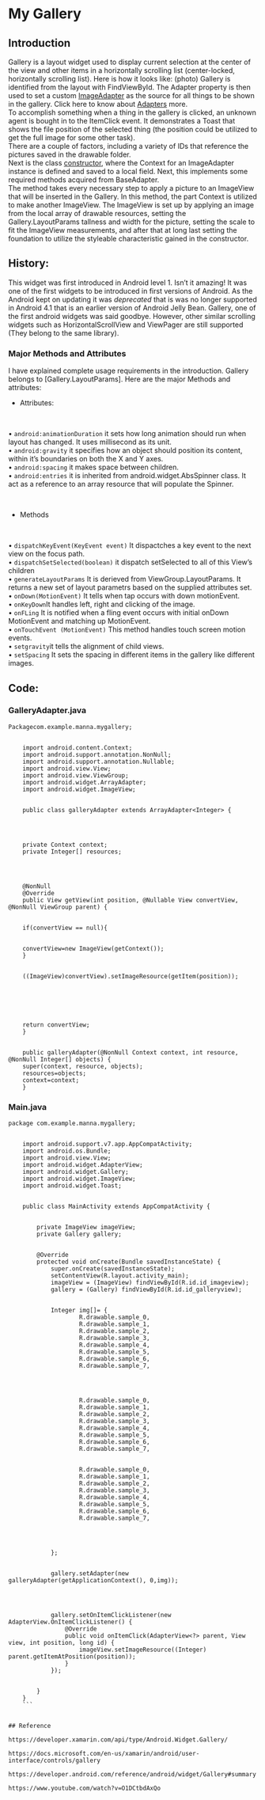 # My Gallery
## Introduction
Gallery is a layout widget used to display current selection at the center of the view and other items in a horizontally scrolling list (center-locked, horizontally scrolling list). Here is how it looks like:
(photo)
 Gallery is identified from the layout with FindViewById. The Adapter property is then used to set a custom [ImageAdapter]( https://alvinalexander.com/java/jwarehouse/apps-for-android/Panoramio/src/com/google/android/panoramio/ImageAdapter.java.shtml) as the source for all things to be shown in the gallery. Click here to know about [Adapters]( https://developer.android.com/reference/android/widget/Adapter) more.<br>
To accomplish something when a thing in the gallery is clicked, an unknown agent is bought in to the ItemClick event. It demonstrates a Toast that shows the file position of the selected thing (the position could be utilized to get the full image for some other task). <br>
There are a couple of factors, including a variety of IDs that reference the pictures saved in the drawable folder.<br>
Next is the class [constructor]( https://developer.android.com/reference/java/lang/reflect/Constructor), where the Context for an ImageAdapter instance is defined and saved to a local field. Next, this implements some required methods acquired from BaseAdapter. <br>
The method takes every necessary step to apply a picture to an ImageView that will be inserted in the Gallery. In this method, the part Context is utilized to make another ImageView. The ImageView is set up by applying an image from the local array of drawable resources, setting the Gallery.LayoutParams tallness and width for the picture, setting the scale to fit the ImageView measurements, and after that at long last setting the foundation to utilize the styleable characteristic gained in the constructor. <br>

## History:
This widget was first introduced in Android level 1. Isn’t it amazing! It was one of the first widgets to be introduced in first versions of Android. As the Android kept on updating it was *deprecated* that is was no longer supported in Android 4.1 that is an earlier version of Android Jelly Bean. Gallery, one of the first android widgets was said goodbye. However, other similar scrolling widgets such as HorizontalScrollView and ViewPager are still supported (They belong to the same library). <br>

### Major Methods and Attributes 
I have explained complete usage requirements in the introduction. Gallery belongs to [Gallery.LayoutParams]. Here are the major Methods and attributes:<br>

* Attributes:
<br>

•	```android:animationDuration``` it sets how long animation should run when layout has changed. It uses millisecond as its unit.<br>
•	``` android:gravity ``` it specifies how an object should position its content, within it’s boundaries on both the X and Y axes.<br>
•	``` android:spacing ``` it makes space between children.<br>
•	``` android:entries ``` it is inherited from android.widget.AbsSpinner class. It act as a reference to an array resource that will populate the Spinner. <br>

<br>

* Methods
<br>

•	``` dispatchKeyEvent(KeyEvent event) ``` It dispactches a key event to the next view on the focus path.<br>
•	``` dispatchSetSelected(boolean) ``` it dispatch setSelected to all of this View’s children<br>
•	``` generateLayoutParams ``` It is derieved from ViewGroup.LayoutParams. It returns a new set of layout parametrs based on the supplied attributes set. <br>
•	``` onDown(MotionEvent) ``` It tells when tap occurs with down motionEvent.<br>
•	``` onKeyDown ```It handles left, right and clicking of the image.<br>
•	``` onFLing ``` It is notified when a fling event occurs with initial onDown MotionEvent and matching up MotionEvent.<br>
•	``` onTouchEvent (MotionEvent) ``` This method handles touch screen motion events.<br>
•	``` setgravity ```it tells the alignment of child views.<br>
•	``` setSpacing ``` It sets the spacing in different items in the gallery like different images.



## Code:
### GalleryAdapter.java
```
Packagecom.example.manna.mygallery;
	

	import android.content.Context;
	import android.support.annotation.NonNull;
	import android.support.annotation.Nullable;
	import android.view.View;
	import android.view.ViewGroup;
	import android.widget.ArrayAdapter;
	import android.widget.ImageView;
	

	public class galleryAdapter extends ArrayAdapter<Integer> {
	

	

	private Context context;
	private Integer[] resources;
	

	

	@NonNull
	@Override
	public View getView(int position, @Nullable View convertView, @NonNull ViewGroup parent) {
	

	if(convertView == null){
	

	convertView=new ImageView(getContext());
	}
	

	((ImageView)convertView).setImageResource(getItem(position));
	

	

	

	return convertView;
	}
	

	public galleryAdapter(@NonNull Context context, int resource, @NonNull Integer[] objects) {
	super(context, resource, objects);
	resources=objects;
	context=context;
	}
```	


### Main.java

```
package com.example.manna.mygallery;
	

	import android.support.v7.app.AppCompatActivity;
	import android.os.Bundle;
	import android.view.View;
	import android.widget.AdapterView;
	import android.widget.Gallery;
	import android.widget.ImageView;
	import android.widget.Toast;
	

	public class MainActivity extends AppCompatActivity {
	

	    private ImageView imageView;
	    private Gallery gallery;
	

	    @Override
	    protected void onCreate(Bundle savedInstanceState) {
	        super.onCreate(savedInstanceState);
	        setContentView(R.layout.activity_main);
	        imageView = (ImageView) findViewById(R.id.id_imageview);
	        gallery = (Gallery) findViewById(R.id.id_galleryview);
	

	        Integer img[]= {
	                R.drawable.sample_0,
	                R.drawable.sample_1,
	                R.drawable.sample_2,
	                R.drawable.sample_3,
	                R.drawable.sample_4,
	                R.drawable.sample_5,
	                R.drawable.sample_6,
	                R.drawable.sample_7,
	

	

	                R.drawable.sample_0,
	                R.drawable.sample_1,
	                R.drawable.sample_2,
	                R.drawable.sample_3,
	                R.drawable.sample_4,
	                R.drawable.sample_5,
	                R.drawable.sample_6,
	                R.drawable.sample_7,
	

	                R.drawable.sample_0,
	                R.drawable.sample_1,
	                R.drawable.sample_2,
	                R.drawable.sample_3,
	                R.drawable.sample_4,
	                R.drawable.sample_5,
	                R.drawable.sample_6,
	                R.drawable.sample_7,
	

	

	        };
	

	        gallery.setAdapter(new galleryAdapter(getApplicationContext(), 0,img));
	

	

	        gallery.setOnItemClickListener(new AdapterView.OnItemClickListener() {
	            @Override
	            public void onItemClick(AdapterView<?> parent, View view, int position, long id) {
	                imageView.setImageResource((Integer) parent.getItemAtPosition(position));
	            }
	        });
	

	    }
	} 
	```


## Reference

https://developer.xamarin.com/api/type/Android.Widget.Gallery/

https://docs.microsoft.com/en-us/xamarin/android/user-interface/controls/gallery

https://developer.android.com/reference/android/widget/Gallery#summary

https://www.youtube.com/watch?v=O1DCtbdAxQo

